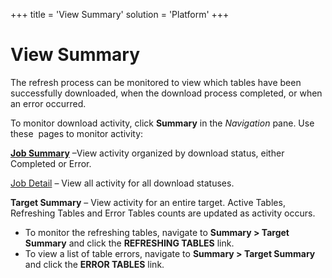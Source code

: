+++
title = 'View Summary'
solution = 'Platform'
+++

# View Summary

The refresh process can be monitored to view which tables have been
successfully downloaded, when the download process completed, or when an
error occurred.

To monitor download activity, click **Summary** in the *Navigation*
pane. Use these  pages to monitor activity:

**[Job Summary](../Page_Desc/Job_Summary.htm)** –View activity organized
by download status, either Completed or Error.

[Job Detail](../Page_Desc/Job_Detail_H.htm) – View all activity for all
download statuses.

<span style="font-weight: bold;">Target Summary</span> – View activity
for an entire target. Active Tables, Refreshing Tables and Error Tables
counts are updated as activity occurs.

  - To monitor the refreshing tables, navigate to
    <span style="font-weight: bold;">Summary \> Target Summary</span>
    and click the <span style="font-weight: bold;">REFRESHING
    TABLES</span> link.
  - To view a list of table errors, navigate to
    <span style="font-weight: bold;">Summary \> Target Summary</span>
    and click the <span style="font-weight: bold;">ERROR TABLES</span>
    link.
